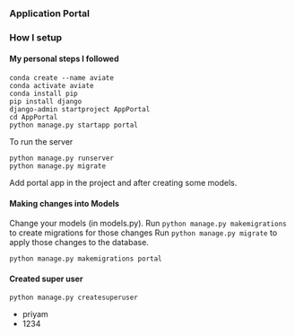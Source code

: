 ### Application Portal



### How I setup


#### My personal steps I followed
```
conda create --name aviate
conda activate aviate
conda install pip
pip install django
django-admin startproject AppPortal
cd AppPortal
python manage.py startapp portal
```

To run the server
```
python manage.py runserver
python manage.py migrate
```

Add portal app in the project and after creating some models.

#### Making changes into Models
Change your models (in models.py).
Run `python manage.py makemigrations` to create migrations for those changes
Run `python manage.py migrate` to apply those changes to the database.

```
python manage.py makemigrations portal
```


#### Created super user
```
python manage.py createsuperuser
```

- priyam
- 1234

